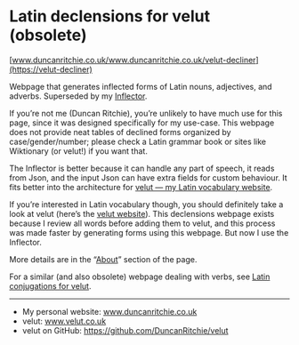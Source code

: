 # Latin declensions for velut (obsolete)
[www.duncanritchie.co.uk/www.duncanritchie.co.uk/velut-decliner](https://velut-decliner)

Webpage that generates inflected forms of Latin nouns, adjectives, and adverbs.
Superseded by my [Inflector](https://github.com/DuncanRitchie/velut-inflector).

If you’re not me (Duncan Ritchie), you’re unlikely to have much use for this page, since it was designed specifically for my use-case.
This webpage does not provide neat tables of declined forms organized by case/gender/number; please check a Latin grammar book or sites like Wiktionary (or velut!) if you want that.

The Inflector is better because it can handle any part of speech, it reads from Json, and the input Json can have extra fields for custom behaviour.
It fits better into the architecture for [velut — my Latin vocabulary website](https://github.com/DuncanRitchie/velut).

If you’re interested in Latin vocabulary though, you should definitely take a look at velut (here’s the [velut website](https://www.velut.co.uk)).
This declensions webpage exists because I review all words before adding them to velut, and this process was made faster by generating forms using this webpage.
But now I use the Inflector.

More details are in the “[About](https://www.duncanritchie.co.uk/velut-decliner/#about)” section of the page.

For a similar (and also obsolete) webpage dealing with verbs, see [Latin conjugations for velut](https://github.com/DuncanRitchie/velut-conjugator).

------

* My personal website: www.duncanritchie.co.uk
* velut: www.velut.co.uk
* velut on GitHub: https://github.com/DuncanRitchie/velut
